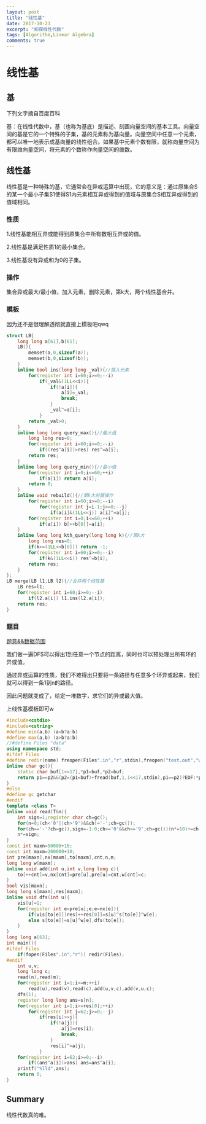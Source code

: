 ```yaml
---
layout: post
title: "线性基"
date: 2017-10-23
excerpt: "初探线性代数"
tags: [Algorithm,Linear Algebra]
comments: true
---
```


# 线性基

## 基
下列文字摘自百度百科

基：在线性代数中，基（也称为基底）是描述、刻画向量空间的基本工具。向量空间的基是它的一个特殊的子集，基的元素称为基向量。向量空间中任意一个元素，都可以唯一地表示成基向量的线性组合。如果基中元素个数有限，就称向量空间为有限维向量空间，将元素的个数称作向量空间的维数。

## 线性基
线性基是一种特殊的基，它通常会在异或运算中出现，它的意义是：通过原集合S的某一个最小子集S1使得S1内元素相互异或得到的值域与原集合S相互异或得到的值域相同。

### 性质
1.线性基能相互异或能得到原集合中所有数相互异或的值。

2.线性基是满足性质1的最小集合。

3.线性基没有异或和为0的子集。

### 操作
集合异或最大/最小值，加入元素，删除元素，第k大，两个线性基合并。

### 模板
因为还不是很理解透彻就直接上模板吧qwq
```cpp
struct LB{
    long long a[61],b[61];
    LB(){
        memset(a,0,sizeof(a));
        memset(b,0,sizeof(b));
    }
    inline bool ins(long long _val){//插入元素
        for(register int i=60;i>=0;--i)
            if(_val&(1LL<<i)){
                if(!a[i]){
                    a[i]=_val;
                    break;
                }
                _val^=a[i];
            }
        return _val>0;
    }
    inline long long query_max(){//最大值
        long long res=0;
        for(register int i=60;i>=0;--i)
            if((res^a[i])>res) res^=a[i];
        return res;
    }
    inline long long query_min(){//最小值
        for(register int i=0;i<=60;++i)
            if(a[i]) return a[i];
        return 0;
    }
    inline void rebuild(){//第k大前置操作
        for(register int i=60;i>=0;--i)
            for(register int j=i-1;j>=0;--j)
                if(a[i]&(1LL<<j)) a[i]^=a[j];
        for(register int i=0;i<=60;++i)
            if(a[i]) b[++b[0]]=a[i];
    }
    inline long long kth_query(long long k){//第k大
        long long res=0;
        if(k>=(1LL<<b[0])) return -1;
        for(register int i=60;i>=0;--i)
            if(k&(1LL<<i)) res^=b[i];
        return res;
    }
};
LB merge(LB l1,LB l2){//合并两个线性基
    LB res=l1;
    for(register int i=60;i>=0;--i)
        if(l2.a[i]) l1.ins(l2.a[i]);
    return res;
}
```

### 题目

[题意&&数据范围](http://www.lydsy.com/JudgeOnline/problem.php?id=2115)

我们做一遍DFS可以得出1到任意一个节点的距离，同时也可以预处理出所有环的异或值。

通过异或运算的性质，我们不难得出只要将一条路径与任意多个环异或起来，我们就可以得到一条1到n的路径。

因此问题就变成了，给定一堆数字，求它们的异或最大值。

上线性基模板即可w

```cpp
#include<cstdio>
#include<cstring>
#define min(a,b) (a<b?a:b)
#define max(a,b) (a>b?a:b)
//#define Files "data"
using namespace std;
#ifdef Files
#define redir(name) freopen(Files".in","r",stdin),freopen("test.out","w",stdout);
inline char gc(){
    static char buf[1<<17],*p1=buf,*p2=buf;
    return p1==p2&&(p2=(p1=buf)+fread(buf,1,1<<17,stdin),p1==p2)?EOF:*p1++;
}
#else
#define gc getchar
#endif
template <class T>
inline void read(T&n){
    int sign=1;register char ch=gc();
    for(n=0;(ch<'0'||ch>'9')&&ch!='-';ch=gc());
    for(ch=='-'?ch=gc(),sign=-1:0;ch>='0'&&ch<='9';ch=gc())(n*=10)+=ch-'0';
    n*=sign;
}
const int maxn=50000+10;
const int maxm=200000+10;
int pre[maxn],nx[maxm],to[maxm],cnt,n,m;
long long w[maxm];
inline void add(int u,int v,long long c){
    to[++cnt]=v,nx[cnt]=pre[u],pre[u]=cnt,w[cnt]=c;
}
bool vis[maxn];
long long s[maxn],res[maxm];
inline void dfs(int u){
    vis[u]=1;
    for(register int e=pre[u];e;e=nx[e]){
        if(vis[to[e]])res[++res[0]]=s[u]^s[to[e]]^w[e];
        else s[to[e]]=s[u]^w[e],dfs(to[e]);
    }
}
long long a[63];
int main(){
#ifdef Files
    if(fopen(Files".in","r")) redir(Files);
#endif
    int u,v;
    long long c;
    read(n),read(m);
    for(register int i=1;i<=m;++i)
        read(u),read(v),read(c),add(u,v,c),add(v,u,c);
    dfs(1);
    register long long ans=s[n];
    for(register int i=1;i<=res[0];++i)
        for(register int j=62;j>=0;--j)
            if(res[i]>>j){
                if(!a[j]){
                    a[j]=res[i];
                    break;
                }
                res[i]^=a[j];
            }
    for(register int i=62;i>=0;--i)
        if((ans^a[i])>ans) ans=ans^a[i];
    printf("%lld",ans);
    return 0;
}
```

## Summary
线性代数真的难。
